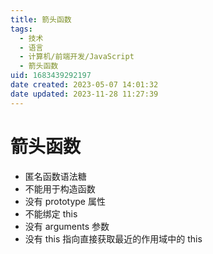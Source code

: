 ```yaml
---
title: 箭头函数
tags: 
  - 技术
  - 语言
  - 计算机/前端开发/JavaScript
  - 箭头函数
uid: 1683439292197
date created: 2023-05-07 14:01:32
date updated: 2023-11-28 11:27:39
---
```


# 箭头函数

- 匿名函数语法糖
- 不能用于构造函数
- 没有 prototype 属性
- 不能绑定 this
- 没有 arguments 参数
- 没有 this 指向直接获取最近的作用域中的 this
